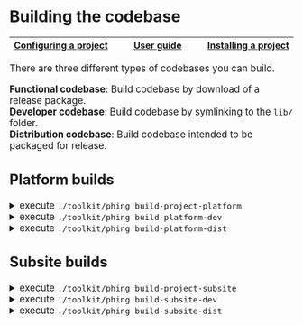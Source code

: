 # Building the codebase

<big><table><thead><tr><th nowrap> [Configuring a project](./configuring-project.md#configuring-a-project) </th><th width="100%" align="center"> [User guide](../README.md#user-guide) </th><th nowrap> [Installing a project](./installing-project.md#installing-the-project) </th></tr></thead></table>

There are three different types of codebases you can build.

**Functional codebase**: Build codebase by download of a release package.<br>
**Developer codebase**: Build codebase by symlinking to the `lib/` folder.<br>
**Distribution codebase**: Build codebase intended to be packaged for release.<br>

## Platform builds

<details><p><summary>execute <code>./toolkit/phing build-project-platform</code></summary></p>

This build downloads the latest released platform deploy package depending on
what version you specified as the platform.package.version property. After
download it unpacks it to the build folder. This build is mainly used by subsites
that need to test their code on a cetain platform version.
</p></details>

<!-- <details><p><summary>execute <code>composer create-project ec-europa/platform toolkit-demo dev-master</code></summary> 

Clones the repository with the master branch and runs composer install in the
root of the project. You will be prompted to keep or remove the version control
system before starting the installation.
</p></details>
<details><p><summary>execute <code>nano build.develop.props</code></summary>

Put the properties file in the root of your project and add the build properties
you wish to set. For more information on the list of available build properties
refer to the [build.default.props] file that is provided by the toolkit.
</p></details> -->
<details><p><summary>execute <code>./toolkit/phing build-platform-dev</code></summary></p>

Build the actual codebase. This action will transform your `lib/` and
`resources/` folder into a Drupal codebase which you can install. This action by
default will start by backing up any site specific files if there were any
present.

Currently platform-dev has not migrated to the toolkit yet for building their
codebase. This is a work in progress. If you are developing for a subsite this
part of the documentation does not apply to your codebase.
</p></details>
<!-- <details><p><summary>execute <code>./toolkit/phing build-project-subsite</code></summary>

This feature has not been implemented yet. It would allow platform developers
to install any subsite that is using the platform. To complete this feature, CI
needs to be fully implmented so subsites have a deploy package available for
download.
</p></details> -->
<details><p><summary>execute <code>./toolkit/phing build-platform-dist</code></summary></p>

Build the disstribution files for a single profile. You can change the profile
either through changing the property in your build properties file or through
defining it in the command itself with the `-D'profile'=` option.

This build will only build the files necessary for deployment. The result of the
build will be compressed and uploaded to github when your project gets tagged
for release. After the release this package will be available for download by
the `./toolkit/phing build-project-platform` command.
</p></details>

## Subsite builds

<details><p><summary>execute <code>./toolkit/phing build-project-subsite</code></summary></p>

This build downloads and unpacks the latest released subsite deploy package and
unpacks it to the `build/sites/default` folder. This build will be mainly used
by platform who need to test subsite configurations on their codebase.

This build will download the latest release package of the version you define in
your build properties file. Currently subsites are not yet using the release
assets for deployment so the command will not give you any code.
</p></details>

<!-- <details><p><summary>execute <code>composer create-project ec-europa/subsite toolkit-demo dev-master</code></summary>

Clones the repository with the master branch and runs composer install in the
root of the project. You will be prompted to keep or remove the version control
system before starting the installation.
</p></details>
<details><p><summary>execute <code>nano build.develop.props</code></summary>

Put the properties file in the root of your project and add the build properties
you wish to set. For more information on the list of available build properties
refer to the [build.default.props] file that is provided by the toolkit.
</p></details>
<details><p><summary>execute <code>./toolkit/phing build-project-platform</code></summary>

Downloads the platform package of which you defined the version in your build
properties. After succesful download it will unpack the package into the
`build/` folder of your project.
</p></details> -->
<details><p><summary>execute <code>./toolkit/phing build-subsite-dev</code></summary>

Builds all resources and symlinks the individual modules, themes and libraries
to their location in the lib/ folder. The `lib/` folder effectively becomes a
mirror of `build/sites/default`. 
</p></details>

<details><p><summary>execute <code>./toolkit/phing build-subsite-dist</code></summary></p>

Build the disstribution files for a single subsite. You can change the subsite
either through changing the property in your build properties file or through
defining it in the command itself with the `-D'subsite'=` option.

This build will only build the files necessary for deployment. The result of the
build will be compressed and uploaded to github when your project gets tagged
for release. After the release this package will be available for download by
the `./toolkit/phing build-project-subsite` command.
</p></details>